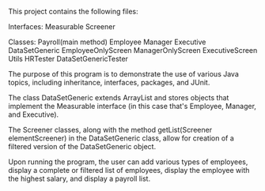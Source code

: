 This project contains the following files:

Interfaces:
Measurable
Screener

Classes:
Payroll(main method)
Employee
Manager
Executive
DataSetGeneric
EmployeeOnlyScreen
ManagerOnlyScreen
ExecutiveScreen
Utils
HRTester
DataSetGenericTester

The purpose of this program is to demonstrate the use of various Java topics, including inheritance, interfaces, packages, and JUnit.

The class DataSetGeneric extends ArrayList and stores objects that implement the Measurable interface (in this case that's Employee, Manager, and Executive).

The Screener classes, along with the method getList(Screener<E> elementScreener) in the DataSetGeneric class, allow for creation of a filtered version of the DataSetGeneric object.

Upon running the program, the user can add various types of employees, display a complete or filtered list of employees, display the employee with the highest salary, and display a payroll list.
